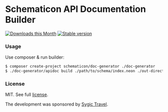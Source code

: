 Schematicon API Documentation Builder
=====================================

[![Downloads this Month](https://img.shields.io/packagist/dm/schematicon/doc-generator.svg?style=flat)](https://packagist.org/packages/schematicon/doc-generator)
[![Stable version](http://img.shields.io/packagist/v/schematicon/doc-generator.svg?style=flat)](https://packagist.org/packages/schematicon/doc-generator)

### Usage

Use composer & run builder:

```bash
$ composer create-project schematicon/doc-generator ./doc-generator
$ ./doc-generator/apidoc build ./path/to/schema/index.neon ./out-directory
```


### License

MIT. See full [license](license.md).

The development was sponsored by [Sygic Travel](https://travel.sygic.com).
